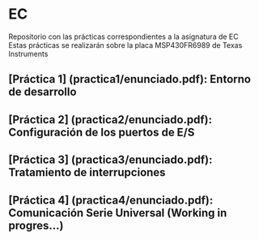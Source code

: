 # EC
Repositorio con las prácticas correspondientes a la asignatura de EC  
Estas prácticas se realizarán sobre la placa MSP430FR6989 de Texas Instruments  

## [Práctica 1] (practica1/enunciado.pdf): Entorno de desarrollo  

## [Práctica 2] (practica2/enunciado.pdf): Configuración de los puertos de E/S  

## [Práctica 3] (practica3/enunciado.pdf): Tratamiento de interrupciones  

## [Práctica 4] (practica4/enunciado.pdf): Comunicación Serie Universal (Working in progres...)  
